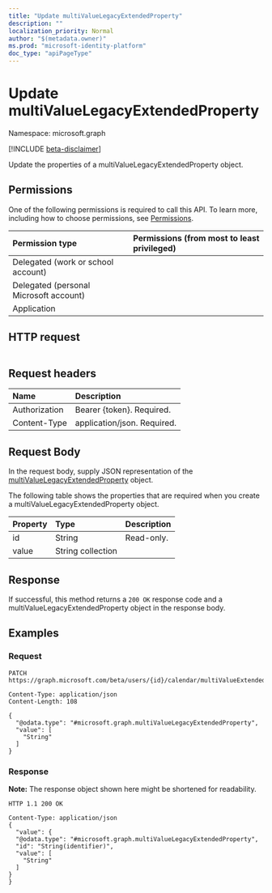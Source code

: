 ```yaml
---
title: "Update multiValueLegacyExtendedProperty"
description: ""
localization_priority: Normal
author: "$(metadata.owner)"
ms.prod: "microsoft-identity-platform"
doc_type: "apiPageType"
---
```


# Update multiValueLegacyExtendedProperty

Namespace: microsoft.graph

[!INCLUDE [beta-disclaimer](../../includes/beta-disclaimer.md)]

Update the properties of a multiValueLegacyExtendedProperty object.

## Permissions

One of the following permissions is required to call this API. To learn more, including how to choose permissions, see [Permissions](/graph/permissions-reference).

| Permission type                        | Permissions (from most to least privileged) |
| :------------------------------------- | :------------------------------------------ |
| Delegated (work or school account)     |                                             |
| Delegated (personal Microsoft account) |                                             |
| Application                            |                                             |

## HTTP request

<!-- {
  "blockType": "ignored"
}
-->

```http

```

## Request headers

| Name          | Description                 |
| :------------ | :-------------------------- |
| Authorization | Bearer {token}. Required.   |
| Content-Type  | application/json. Required. |

## Request Body

In the request body, supply JSON representation of the [multiValueLegacyExtendedProperty](../resources/-multivaluelegacyextendedproperty.md) object.

<!-- Actions and Functions -->

<!-- CRUD Methods -->

The following table shows the properties that are required when you create a multiValueLegacyExtendedProperty object.

| Property | Type              | Description |
| :------- | :---------------- | :---------- |
| id       | String            | Read-only.  |
| value    | String collection |             |

## Response

If successful, this method returns a `200 OK` response code and a multiValueLegacyExtendedProperty object in the response body.

## Examples

### Request

<!-- {
  "blockType": "request",
  "name": "update_multivaluelegacyextendedproperty"
}
-->

```http
PATCH https://graph.microsoft.com/beta/users/{id}/calendar/multiValueExtendedProperties/{id}

Content-Type: application/json
Content-Length: 108

{
  "@odata.type": "#microsoft.graph.multiValueLegacyExtendedProperty",
  "value": [
    "String"
  ]
}

```

### Response

**Note:** The response object shown here might be shortened for readability.

<!-- {
  "blockType": "response",
  "truncated": true,
  "@odata.type": "Microsoft.OutlookServices.multiValueLegacyExtendedProperty"
}
-->

```http
HTTP 1.1 200 OK

Content-Type: application/json
{
  "value": {
  "@odata.type": "#microsoft.graph.multiValueLegacyExtendedProperty",
  "id": "String(identifier)",
  "value": [
    "String"
  ]
}
}

```

